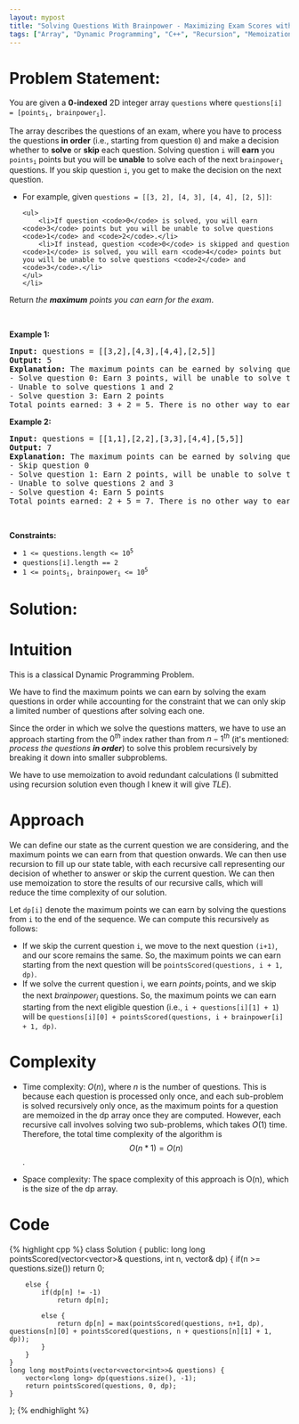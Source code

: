 ```yaml
---
layout: mypost
title: "Solving Questions With Brainpower - Maximizing Exam Scores with DP || Why DP? -> Memoization"
tags: ["Array", "Dynamic Programming", "C++", "Recursion", "Memoization", "Medium"]
---
```

# Problem Statement:
<p>You are given a <strong>0-indexed</strong> 2D integer array <code>questions</code> where <code>questions[i] = [points<sub>i</sub>, brainpower<sub>i</sub>]</code>.</p>

<p>The array describes the questions of an exam, where you have to process the questions <strong>in order</strong> (i.e., starting from question <code>0</code>) and make a decision whether to <strong>solve</strong> or <strong>skip</strong> each question. Solving question <code>i</code> will <strong>earn</strong> you <code>points<sub>i</sub></code> points but you will be <strong>unable</strong> to solve each of the next <code>brainpower<sub>i</sub></code> questions. If you skip question <code>i</code>, you get to make the decision on the next question.</p>

<ul>
	<li>For example, given <code>questions = [[3, 2], [4, 3], [4, 4], [2, 5]]</code>:

	<ul>
		<li>If question <code>0</code> is solved, you will earn <code>3</code> points but you will be unable to solve questions <code>1</code> and <code>2</code>.</li>
		<li>If instead, question <code>0</code> is skipped and question <code>1</code> is solved, you will earn <code>4</code> points but you will be unable to solve questions <code>2</code> and <code>3</code>.</li>
	</ul>
	</li>
</ul>

<p>Return <em>the <strong>maximum</strong> points you can earn for the exam</em>.</p>

<p>&nbsp;</p>
<p><strong class="example">Example 1:</strong></p>

<pre>
<strong>Input:</strong> questions = [[3,2],[4,3],[4,4],[2,5]]
<strong>Output:</strong> 5
<strong>Explanation:</strong> The maximum points can be earned by solving questions 0 and 3.
- Solve question 0: Earn 3 points, will be unable to solve the next 2 questions
- Unable to solve questions 1 and 2
- Solve question 3: Earn 2 points
Total points earned: 3 + 2 = 5. There is no other way to earn 5 or more points.
</pre>

<p><strong class="example">Example 2:</strong></p>

<pre>
<strong>Input:</strong> questions = [[1,1],[2,2],[3,3],[4,4],[5,5]]
<strong>Output:</strong> 7
<strong>Explanation:</strong> The maximum points can be earned by solving questions 1 and 4.
- Skip question 0
- Solve question 1: Earn 2 points, will be unable to solve the next 2 questions
- Unable to solve questions 2 and 3
- Solve question 4: Earn 5 points
Total points earned: 2 + 5 = 7. There is no other way to earn 7 or more points.
</pre>

<p>&nbsp;</p>
<p><strong>Constraints:</strong></p>

<ul>
	<li><code>1 &lt;= questions.length &lt;= 10<sup>5</sup></code></li>
	<li><code>questions[i].length == 2</code></li>
	<li><code>1 &lt;= points<sub>i</sub>, brainpower<sub>i</sub> &lt;= 10<sup>5</sup></code></li>
</ul>

# Solution:
# Intuition
<!-- Describe your first thoughts on how to solve this problem. -->
This is a classical Dynamic Programming Problem.

We have to find the maximum points we can earn by solving the exam questions in order while accounting for the constraint that we can only skip a limited number of questions after solving each one. 

Since the order in which we solve the questions matters, we have to use an approach starting from the $0^{th}$ index rather than from $n-1^{th}$ (it's mentioned: *process the questions __in order__*) to solve this problem recursively by breaking it down into smaller subproblems. 

We have to use memoization to avoid redundant calculations (I submitted using recursion solution even though I knew it will give _TLE_).

# Approach
<!-- Describe your approach to solving the problem. -->
We can define our state as the current question we are considering, and the maximum points we can earn from that question onwards. We can then use recursion to fill up our state table, with each recursive call representing our decision of whether to answer or skip the current question. We can then use memoization to store the results of our recursive calls, which will reduce the time complexity of our solution.

Let `dp[i]` denote the maximum points we can earn by solving the questions from `i` to the end of the sequence. We can compute this recursively as follows:

- If we skip the current question `i`, we move to the next question `(i+1)`, and our score remains the same. 
 So, the maximum points we can earn starting from the next question will be `pointsScored(questions, i + 1, dp)`.
- If we solve the current question i, we earn $points_i$ points, and we skip the next $brainpower_i$ questions.
 So, the maximum points we can earn starting from the next eligible question (i.e., `i + questions[i][1] + 1`) will be `questions[i][0] + pointsScored(questions, i + brainpower[i] + 1, dp)`.

# Complexity
- Time complexity: $O(n)$, where $n$ is the number of questions. This is because each question is processed only once, and each sub-problem is solved recursively only once, as the maximum points for a question are memoized in the dp array once they are computed.
  However, each recursive call involves solving two sub-problems, which takes $O(1)$ time. Therefore, the total time complexity of the algorithm is $$O(n * 1) = O(n)$$.
<!-- Add your time complexity here, e.g. $$O(n)$$ -->

- Space complexity:
  The space complexity of this approach is O(n), which is the size of the dp array.
<!-- Add your space complexity here, e.g. $$O(n)$$ -->

# Code
 {% highlight cpp %} 
class Solution {
public:
    long long pointsScored(vector<vector<int>>& questions, int n, vector<long long>& dp) {
        if(n >= questions.size())
            return 0;
        
        else {
            if(dp[n] != -1)
                return dp[n];
            
            else {
                return dp[n] = max(pointsScored(questions, n+1, dp), questions[n][0] + pointsScored(questions, n + questions[n][1] + 1, dp));
            }
        }
    }
    long long mostPoints(vector<vector<int>>& questions) {
        vector<long long> dp(questions.size(), -1);
        return pointsScored(questions, 0, dp);
    }
};
 {% endhighlight %}
